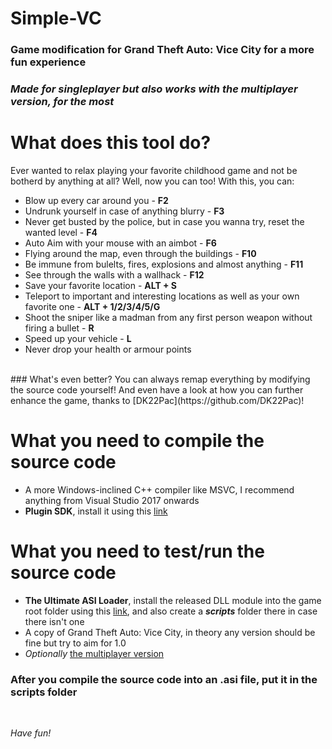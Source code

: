 # Simple-VC
### Game modification for Grand Theft Auto: Vice City for a more fun experience
### *Made for singleplayer but also works with the multiplayer version, for the most*

# What does this tool do? #

Ever wanted to relax playing your favorite childhood game and not be botherd by anything at all? Well, now you can too! With this, you can:
- Blow up every car around you - **F2**
- Undrunk yourself in case of anything blurry - **F3**
- Never get busted by the police, but in case you wanna try, reset the wanted level - **F4**
- Auto Aim with your mouse with an aimbot - **F6**
- Flying around the map, even through the buildings - **F10**
- Be immune from bulelts, fires, explosions and almost anything - **F11**
- See through the walls with a wallhack - **F12**
- Save your favorite location - **ALT + S**
- Teleport to important and interesting locations as well as your own favorite one - **ALT + 1/2/3/4/5/G**
- Shoot the sniper like a madman from any first person weapon without firing a bullet - **R**
- Speed up your vehicle - **L**
- Never drop your health or armour points
<br>
### What's even better? You can always remap everything by modifying the source code yourself! And even have a look at how you can further enhance the game, thanks to [DK22Pac](https://github.com/DK22Pac)!
<br>

# What you need to compile the source code
- A more Windows-inclined C++ compiler like MSVC, I recommend anything from Visual Studio 2017 onwards
- **Plugin SDK**, install it using this [link](https://github.com/DK22Pac/plugin-sdk)

# What you need to test/run the source code
- **The Ultimate ASI Loader**, install the released DLL module into the game root folder using this [link](https://github.com/ThirteenAG/Ultimate-ASI-Loader), and also create a ***scripts*** folder there in case there isn't one
- A copy of Grand Theft Auto: Vice City, in theory any version should be fine but try to aim for 1.0
- *Optionally*  [the multiplayer version](https://vc-mp.org/)

### After you compile the source code into an **.asi** file, put it in the scripts folder 
<br>

*Have fun!*